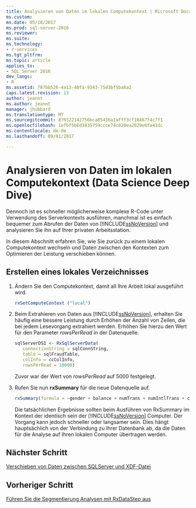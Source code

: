 ```yaml
---
title: Analysieren von Daten im lokalen Computekontext | Microsoft Docs
ms.custom: 
ms.date: 05/18/2017
ms.prod: sql-server-2016
ms.reviewer: 
ms.suite: 
ms.technology:
- r-services
ms.tgt_pltfrm: 
ms.topic: article
applies_to:
- SQL Server 2016
dev_langs:
- R
ms.assetid: 787bb526-4a13-40fa-9343-75d3bf5ba6a2
caps.latest.revision: 13
author: jeannt
ms.author: jeannt
manager: jhubbard
ms.translationtype: MT
ms.sourcegitcommit: 876522142756bca05416a1afff3cf10467f4c7f1
ms.openlocfilehash: 1efbf5b6d3835759ccce74c820ea2829e6fa41dc
ms.contentlocale: de-de
ms.lasthandoff: 09/01/2017

---
```

# <a name="analyze-data-in-local-compute-context-data-science-deep-dive"></a>Analysieren von Daten im lokalen Computekontext (Data Science Deep Dive)

Dennoch ist es schneller möglicherweise komplexe R-Code unter Verwendung des Serverkontexts ausführen, manchmal ist es einfach bequemer zum Abrufen der Daten von [!INCLUDE[ssNoVersion](../../includes/ssnoversion-md.md)] und analysieren Sie ihn auf Ihrer privaten Arbeitsstation.

In diesem Abschnitt erfahren Sie, wie Sie zurück zu einem lokalen Computekontext wechseln und Daten zwischen den Kontexten zum Optimieren der Leistung verschieben können.

## <a name="create-a-local-summary"></a>Erstellen eines lokales Verzeichnisses

1. Ändern Sie den Computekontext, damit all Ihre Arbeit lokal ausgeführt wird.
  
    ```R
    rxSetComputeContext ("local")
    ```
  
2. Beim Extrahieren von Daten aus [!INCLUDE[ssNoVersion](../../includes/ssnoversion-md.md)], erhalten Sie häufig eine bessere Leistung durch Erhöhen der Anzahl von Zeilen, die bei jedem Lesevorgang extrahiert werden.  Erhöhen Sie hierzu den Wert für den Parameter *rowsPerRead* in der Datenquelle.
  
    ```R
    sqlServerDS1 <- RxSqlServerData(
       connectionString = sqlConnString,
       table = sqlFraudTable,
       colInfo = ccColInfo,
       rowsPerRead = 10000)
    ```
  
    Zuvor war der Wert von *rowsPerRead* auf 5000 festgelegt.
  
3. Rufen Sie nun **rxSummary** für die neue Datenquelle auf.
  
    ```R
    rxSummary(formula = ~gender + balance + numTrans + numIntlTrans + creditLine, data = sqlServerDS1)
    ```
  
    Die tatsächlichen Ergebnisse sollten beim Ausführen von RxSummary im Kontext der identisch sein der [!INCLUDE[ssNoVersion](../../includes/ssnoversion-md.md)] Computer.  Der Vorgang kann jedoch schneller oder langsamer sein. Dies hängt hauptsächlich von der Verbindung zu Ihrer Datenbank ab, da die Daten für die Analyse auf Ihren lokalen Computer übertragen werden.


## <a name="next--step"></a>Nächster Schritt

[Verschieben von Daten zwischen SQLServer und XDF-Datei](../../advanced-analytics/tutorials/deepdive-move-data-between-sql-server-and-xdf-file.md)

## <a name="previous-step"></a>Vorheriger Schritt

[Führen Sie die Segmentierung Analysen mit RxDataStep aus](../../advanced-analytics/tutorials/deepdive-perform-chunking-analysis-using-rxdatastep.md)



